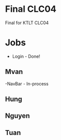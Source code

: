 # Final CLC04
Final for KTLT CLC04

# Jobs
- Login - Done!

## Mvan
-NavBar - In-process

## Hung

## Nguyen

## Tuan